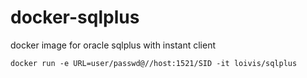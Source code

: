 # docker-sqlplus
docker image for oracle sqlplus with instant client

```
docker run -e URL=user/passwd@//host:1521/SID -it loivis/sqlplus
```
